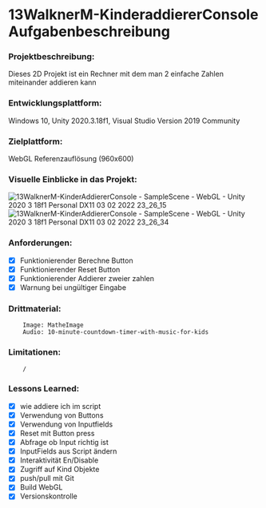 # 13WalknerM-KinderaddiererConsole Aufgabenbeschreibung

### Projektbeschreibung: 
Dieses 2D Projekt ist ein Rechner mit dem man 2 einfache Zahlen miteinander addieren kann

### Entwicklungsplattform: 
Windows 10, Unity 2020.3.18f1, Visual Studio Version 2019 Community

### Zielplattform: 
WebGL Referenzauflösung (960x600) 

### Visuelle Einblicke in das Projekt:
![13WalknerM-KinderAddiererConsole - SampleScene - WebGL - Unity 2020 3 18f1 Personal _DX11_ 03 02 2022 23_26_15](https://user-images.githubusercontent.com/92076772/152440388-6d4f33d7-dd7b-47af-85cb-2cc5ca565350.png)
![13WalknerM-KinderAddiererConsole - SampleScene - WebGL - Unity 2020 3 18f1 Personal _DX11_ 03 02 2022 23_26_34](https://user-images.githubusercontent.com/92076772/152440403-873f86a7-7cb3-4269-b51c-b559df7c3841.png)

### Anforderungen:
- [x] Funktionierender Berechne Button
- [x] Funktionierender Reset Button
- [x] Funktionierender Addierer zweier zahlen
- [x] Warnung bei ungültiger Eingabe

### Drittmaterial:
        Image: MatheImage
        Audio: 10-minute-countdown-timer-with-music-for-kids
        
### Limitationen:
        /

### Lessons Learned:
- [x] wie addiere ich im script
- [x] Verwendung von Buttons
- [x] Verwendung von Inputfields
- [x] Reset mit Button press
- [x] Abfrage ob Input richtig ist
- [x] InputFields aus Script ändern
- [x] Interaktivität En/Disable
- [x] Zugriff auf Kind Objekte
- [x] push/pull mit Git
- [x] Build WebGL
- [x] Versionskontrolle
